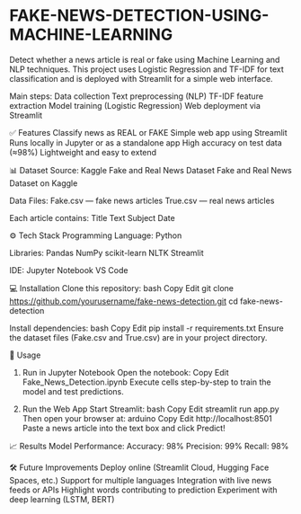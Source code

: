 # FAKE-NEWS-DETECTION-USING-MACHINE-LEARNING

Detect whether a news article is real or fake using Machine Learning and NLP techniques.
This project uses Logistic Regression and TF-IDF for text classification and is deployed with Streamlit for a simple web interface.


Main steps:
Data collection
Text preprocessing (NLP)
TF-IDF feature extraction
Model training (Logistic Regression)
Web deployment via Streamlit


✅ Features
Classify news as REAL or FAKE
Simple web app using Streamlit
Runs locally in Jupyter or as a standalone app
High accuracy on test data (≈98%)
Lightweight and easy to extend


📊 Dataset
Source: Kaggle Fake and Real News Dataset
Fake and Real News Dataset on Kaggle

Data Files:
Fake.csv — fake news articles
True.csv — real news articles

Each article contains:
Title
Text
Subject
Date


⚙️ Tech Stack
Programming Language: Python

Libraries:
Pandas
NumPy
scikit-learn
NLTK
Streamlit

IDE:
Jupyter Notebook
VS Code


💻 Installation
Clone this repository:
bash
Copy
Edit
git clone https://github.com/yourusername/fake-news-detection.git
cd fake-news-detection

Install dependencies:
bash
Copy
Edit
pip install -r requirements.txt
Ensure the dataset files (Fake.csv and True.csv) are in your project directory.


🚀 Usage
1. Run in Jupyter Notebook
Open the notebook:
Copy
Edit
Fake_News_Detection.ipynb
Execute cells step-by-step to train the model and test predictions.


3. Run the Web App
Start Streamlit:
bash
Copy
Edit
streamlit run app.py
Then open your browser at:
arduino
Copy
Edit
http://localhost:8501
Paste a news article into the text box and click Predict!


📈 Results
Model Performance:
Accuracy: 98%
Precision: 99%
Recall: 98%


🛠️ Future Improvements
Deploy online (Streamlit Cloud, Hugging Face Spaces, etc.)
Support for multiple languages
Integration with live news feeds or APIs
Highlight words contributing to prediction
Experiment with deep learning (LSTM, BERT)
